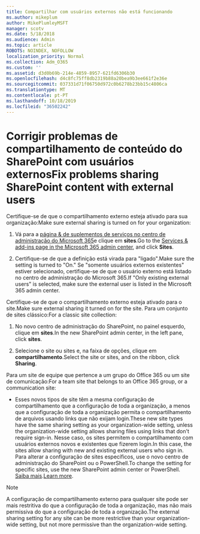 ```yaml
---
title: Compartilhar com usuários externos não está funcionando
ms.author: mikeplum
author: MikePlumleyMSFT
manager: scotv
ms.date: 5/18/2018
ms.audience: Admin
ms.topic: article
ROBOTS: NOINDEX, NOFOLLOW
localization_priority: Normal
ms.collection: Adm_O365
ms.custom: ''
ms.assetid: d3d0b69b-214e-4859-8957-621fd6306b30
ms.openlocfilehash: d4c8fc75ff8db2319b88a20bea9b3ee661f2e36e
ms.sourcegitcommit: 037331d71f06750d972c0b6278b23bb15c4806ca
ms.translationtype: MT
ms.contentlocale: pt-PT
ms.lasthandoff: 10/18/2019
ms.locfileid: "36502242"
---
```

# <a name="fix-problems-sharing-sharepoint-content-with-external-users"></a><span data-ttu-id="b09fd-102">Corrigir problemas de compartilhamento de conteúdo do SharePoint com usuários externos</span><span class="sxs-lookup"><span data-stu-id="b09fd-102">Fix problems sharing SharePoint content with external users</span></span>

<span data-ttu-id="b09fd-103">Certifique-se de que o compartilhamento externo esteja ativado para sua organização:</span><span class="sxs-lookup"><span data-stu-id="b09fd-103">Make sure external sharing is turned on for your organization:</span></span>
  
1. <span data-ttu-id="b09fd-104">Vá para a [página &amp; de suplementos de serviços no centro de administração do Microsoft 365](https://portal.office.com/adminportal/home#/Settings/ServicesAndAddIns)e clique em **sites**.</span><span class="sxs-lookup"><span data-stu-id="b09fd-104">Go to the [Services &amp; add-ins page in the Microsoft 365 admin center](https://portal.office.com/adminportal/home#/Settings/ServicesAndAddIns), and click **Sites**.</span></span>
    
2. <span data-ttu-id="b09fd-105">Certifique-se de que a definição está virada para "ligado".</span><span class="sxs-lookup"><span data-stu-id="b09fd-105">Make sure the setting is turned to "On."</span></span> <span data-ttu-id="b09fd-106">Se "somente usuários externos existentes" estiver selecionado, certifique-se de que o usuário externo está listado no centro de administração do Microsoft 365.</span><span class="sxs-lookup"><span data-stu-id="b09fd-106">If "Only existing external users" is selected, make sure the external user is listed in the Microsoft 365 admin center.</span></span>
    
<span data-ttu-id="b09fd-107">Certifique-se de que o compartilhamento externo esteja ativado para o site.</span><span class="sxs-lookup"><span data-stu-id="b09fd-107">Make sure external sharing it turned on for the site.</span></span> <span data-ttu-id="b09fd-108">Para um conjunto de sites clássico:</span><span class="sxs-lookup"><span data-stu-id="b09fd-108">For a classic site collection:</span></span>
  
1. <span data-ttu-id="b09fd-109">No novo centro de administração do SharePoint, no painel esquerdo, clique em **sites**.</span><span class="sxs-lookup"><span data-stu-id="b09fd-109">In the new SharePoint admin center, in the left pane, click **sites**.</span></span>
    
2. <span data-ttu-id="b09fd-110">Selecione o site ou sites e, na faixa de opções, clique em **compartilhamento**.</span><span class="sxs-lookup"><span data-stu-id="b09fd-110">Select the site or sites, and on the ribbon, click **Sharing**.</span></span>
    
<span data-ttu-id="b09fd-111">Para um site de equipe que pertence a um grupo do Office 365 ou um site de comunicação:</span><span class="sxs-lookup"><span data-stu-id="b09fd-111">For a team site that belongs to an Office 365 group, or a communication site:</span></span>
  
- <span data-ttu-id="b09fd-112">Esses novos tipos de site têm a mesma configuração de compartilhamento que a configuração de toda a organização, a menos que a configuração de toda a organização permita o compartilhamento de arquivos usando links que não exijam login.</span><span class="sxs-lookup"><span data-stu-id="b09fd-112">These new site types have the same sharing setting as your organization-wide setting, unless the organization-wide setting allows sharing files using links that don't require sign-in.</span></span> <span data-ttu-id="b09fd-113">Nesse caso, os sites permitem o compartilhamento com usuários externos novos e existentes que fizerem login.</span><span class="sxs-lookup"><span data-stu-id="b09fd-113">In this case, the sites allow sharing with new and existing external users who sign in.</span></span> <span data-ttu-id="b09fd-114">Para alterar a configuração de sites específicos, use o novo centro de administração do SharePoint ou o PowerShell.</span><span class="sxs-lookup"><span data-stu-id="b09fd-114">To change the setting for specific sites, use the new SharePoint admin center or PowerShell.</span></span> <span data-ttu-id="b09fd-115">[Saiba mais](https://go.microsoft.com/fwlink/?linkid=871863).</span><span class="sxs-lookup"><span data-stu-id="b09fd-115">[Learn more](https://go.microsoft.com/fwlink/?linkid=871863).</span></span>
    
> [!NOTE]
> <span data-ttu-id="b09fd-116">A configuração de compartilhamento externo para qualquer site pode ser mais restritiva do que a configuração de toda a organização, mas não mais permissiva do que a configuração de toda a organização.</span><span class="sxs-lookup"><span data-stu-id="b09fd-116">The external sharing setting for any site can be more restrictive than your organization-wide setting, but not more permissive than the organization-wide setting.</span></span> 
  

